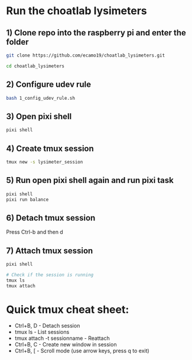 # Run the choatlab lysimeters 

## 1) Clone repo into the raspberry pi and enter the folder

```bash
git clone https://github.com/ecamo19/choatlab_lysimeters.git
```

```bash
cd choatlab_lysimeters
```

## 2) Configure udev rule

```bash
bash 1_config_udev_rule.sh
```

## 3) Open pixi shell

```bash
pixi shell
```

## 4) Create tmux session

```bash
tmux new -s lysimeter_session
```

## 5) Run open pixi shell again and run pixi task

```bash
pixi shell
pixi run balance
```

## 6) Detach tmux session

Press Ctrl-b and then d

## 7) Attach tmux session

```bash
pixi shell

# Check if the session is running
tmux ls
tmux attach
```

# Quick tmux cheat sheet:

+ Ctrl+B, D - Detach session
+ tmux ls - List sessions
+ tmux attach -t sessionname - Reattach
+ Ctrl+B, C - Create new window in session
+ Ctrl+B, [ - Scroll mode (use arrow keys, press q to exit)
